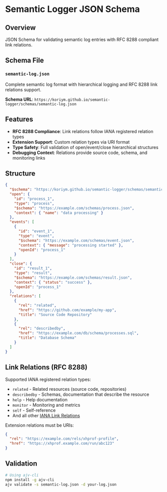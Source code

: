 # Semantic Logger JSON Schema

## Overview

JSON Schema for validating semantic log entries with RFC 8288 compliant link relations.

## Schema File

### `semantic-log.json`

Complete semantic log format with hierarchical logging and RFC 8288 link relations support.

**Schema URL**: `https://koriym.github.io/semantic-logger/schemas/semantic-log.json`

## Features

- **RFC 8288 Compliance**: Link relations follow IANA registered relation types
- **Extension Support**: Custom relation types via URI format  
- **Type Safety**: Full validation of open/event/close hierarchical structures
- **Debugging Context**: Relations provide source code, schema, and monitoring links

## Structure

```json
{
  "$schema": "https://koriym.github.io/semantic-logger/schemas/semantic-log.json",
  "open": {
    "id": "process_1",
    "type": "process",
    "$schema": "https://example.com/schemas/process.json",
    "context": { "name": "data processing" }
  },
  "events": [
    {
      "id": "event_1", 
      "type": "event",
      "$schema": "https://example.com/schemas/event.json",
      "context": { "message": "processing started" },
      "openId": "process_1"
    }
  ],
  "close": {
    "id": "result_1",
    "type": "result", 
    "$schema": "https://example.com/schemas/result.json",
    "context": { "status": "success" },
    "openId": "process_1"
  },
  "relations": [
    {
      "rel": "related",
      "href": "https://github.com/example/my-app",
      "title": "Source Code Repository"
    },
    {
      "rel": "describedby",
      "href": "https://example.com/db/schema/processes.sql",
      "title": "Database Schema"
    }
  ]
}
```

## Link Relations (RFC 8288)

Supported IANA registered relation types:

- `related` - Related resources (source code, repositories)
- `describedby` - Schemas, documentation that describe the resource
- `help` - Help documentation  
- `monitor` - Monitoring and metrics
- `self` - Self-reference
- And all other [IANA Link Relations](https://www.iana.org/assignments/link-relations/link-relations.xhtml)

Extension relations must be URIs:
```json
{
  "rel": "https://example.com/rels/xhprof-profile",
  "href": "https://xhprof.example.com/run/abc123"
}
```

## Validation

```bash
# Using ajv-cli
npm install -g ajv-cli
ajv validate -s semantic-log.json -d your-log.json
```